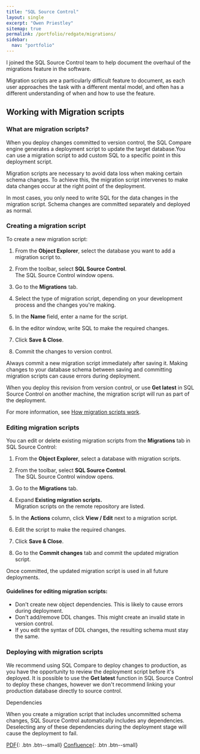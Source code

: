 ```yaml
---
title: "SQL Source Control"
layout: single
excerpt: "Owen Priestley"
sitemap: true
permalink: /portfolio/redgate/migrations/
sidebar:
  nav: "portfolio"
---
```


I joined the SQL Source Control team to help document the overhaul of the migrations feature in the software. 

Migration scripts are a particularly difficult feature to document, as each user approaches the task with a different mental model, and often has a different understanding of when and how to use the feature.

<div class="notice"><p><h2 class="inside">Working with Migration scripts</h2>
<h3>What are migration scripts?</h3>

When you deploy changes committed to version control, the SQL Compare
engine generates a deployment script to update the target database.You
can use a migration script to add custom SQL to a specific point in this
deployment script.

Migration scripts are necessary to avoid data loss when making certain
schema changes. To achieve this, the migration script intervenes to make
data changes occur at the right point of the deployment.

In most cases, you only need to write SQL for the data changes in the
migration script. Schema changes are committed separately and deployed
as normal. 

<h3>Creating a migration script</h3>

To create a new migration script:

1.  From the **Object Explorer**, select the database you want to add a
    migration script to.

2.  From the toolbar, select **SQL Source Control**.  
The SQL Source Control window opens.

3.  Go to the **Migrations** tab.

4.  Select the type of migration script, depending on your development
    process and the changes you're making.

5.  In the **Name** field, enter a name for the script.

6.  In the editor window, write SQL to make the required changes.

7.  Click **Save & Close**.

8.  Commit the changes to version control.

 Always commit a new migration script immediately after saving it.
 Making changes to your database schema between saving and committing
 migration scripts can cause errors during deployment. 

When you deploy this revision from version control, or use **Get
latest** in SQL Source Control on another machine, the migration script
will run as part of the deployment. 

For more information, see [How migration scripts work](https://documentation.red-gate.com/display/SOC5/How+migration+scripts+work).

<h3>Editing migration scripts</h3>

You can edit or delete existing migration scripts from
the **Migrations** tab in SQL Source Control:

1.  From the **Object Explorer**, select a database with
    migration scripts.

2.  From the toolbar, select **SQL Source Control**.  
    The SQL Source Control window opens.

3.  Go to the **Migrations** tab.

4.  Expand **Existing migration scripts.**  
    Migration scripts on the remote repository are listed. 

5.  In the **Actions** column, click **View / Edit** next to a migration script.

6.  Edit the script to make the required changes.

7.  Click **Save & Close**.

8.  Go to the **Commit changes** tab and commit the updated
    migration script.

Once committed, the updated migration script is used in all future
deployments.

<div class="notice--info">
  <h4>Guidelines for editing migration scripts:</h4>
  <ul>
   <li>Don't create new object dependencies. This is likely to cause errors during deployment.</li> 
   <li>Don't add/remove DDL changes. This might create an invalid state in version control.</li>
   <li>If you edit the syntax of DDL changes, the resulting schema must stay the same.</li>
  </ul>
</div>

<h3>Deploying with migration scripts</h3>

We recommend using SQL Compare to deploy changes to production, as you
have the opportunity to review the deployment script before it's
deployed. It is possible to use the **Get latest** function in SQL
Source Control to deploy these changes, however we don't recommend
linking your production database directly to source control.

<p style="text-weight: strong">Dependencies</p>

When you create a migration script that includes uncommitted schema
changes, SQL Source Control automatically includes any dependencies.
Deselecting any of these dependencies during the deployment stage will
cause the deployment to fail. 

</p></div>

[PDF](portfolio/redgate/SOC5-Workingwithmigrationscripts.pdf){: .btn .btn--small} [Confluence](https://documentation.red-gate.com/display/SOC5/Working+with+migration+scripts){: .btn .btn--small}